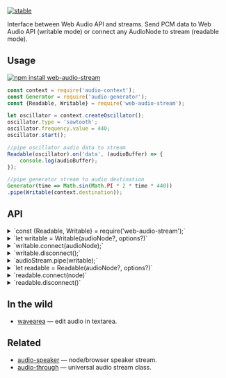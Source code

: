 [![stable](http://badges.github.io/stability-badges/dist/stable.svg)](http://github.com/badges/stability-badges)

Interface between Web Audio API and streams. Send PCM data to Web Audio API (writable mode) or connect any AudioNode to stream (readable mode).

## Usage

[![npm install web-audio-stream](https://nodei.co/npm/web-audio-stream.png?mini=true)](https://npmjs.org/package/web-audio-stream/)

```js
const context = require('audio-context');
const Generator = require('audio-generator');
const {Readable, Writable} = require('web-audio-stream');

let oscillator = context.createOscillator();
oscillator.type = 'sawtooth';
oscillator.frequency.value = 440;
oscillator.start();

//pipe oscillator audio data to stream
Readable(oscillator).on('data', (audioBuffer) => {
	console.log(audioBuffer);
});

//pipe generator stream to audio destination
Generator(time => Math.sin(Math.PI * 2 * time * 440))
.pipe(Writable(context.destination));
```


## API

<details><summary>`const {Readable, Writable} = require('web-audio-stream');`</summary>

Require stream instance, by default writable. Or require separate streams:

```js
//web-audio → stream
const Readable = require('web-audio-stream/readable');

//stream → web-audio
const Writable = require('web-audio-stream/writable');
```
</details>
<details><summary>`let writable = Writable(audioNode?, options?)`</summary>

Create writer to web-audio, possibly based on options, and later connect it to audio node. Or maybe pass target audio node directly, maybe with options.

```js
var Writable = require('web-audio-stream/writable');
var context = require('audio-context');

//options or single properties are optional
var stream = Writable({
	//audio context
	context: context,
	channels: 2,
	sampleRate: 44100,

	//BUFFER_MODE, SCRIPT_MODE, WORKER_MODE (pending web-audio-workers)
	mode: Writable.BUFFER_MODE,

	//disconnect node if input stream ends
	autoend: true
});
```
</details>
<details><summary>`writable.connect(audioNode);`</summary>

Connect stream to audio node.

```js
//connect/disconnect to AudioNode
stream.connect(context.destination);
```
</details>
<details><summary>`writable.disconnect();`</summary>

Dispose stream, end writing.

</details>
<details><summary>`audioStream.pipe(writable);`</summary>

Connect stream to other stream, or write to it etc, basically it implements writable stream class.

```js
//as a stream
var Generator = require('audio-generator');
var src = Generator(function (time) {
	return Math.sin(Math.PI * 2 * time * 440);
});
src.pipe(stream);


//or simply send data to web-audio
var chunk = new Float32Array(1024);
for (var i = 0; i < 1024; i++) {
	chunk[i] = Math.random();
}
stream.write(chunk);

setTimeout(stream.end, 1000);
```

Stream is smart enough to recognize any type of data placed into it: audioBuffer, arrayBuffer, float32Array, buffer, array. Make sure only that passed buffer format complies with passed options.

</details>

<details><summary>`let readable = Readable(audioNode?, options?)`</summary>

Create reading stream of web-audio-data, possibly with options, and maybe with audioNode to read from.

```js
const Readable = require('web-audio-stream/readable');

let readable = Readable(myNode, {
	//audio context, if node is not passed
	context: context,
	channels: 2,
	sampleRate: 44100,

	//ANALYZER_NODE or SCRIPT_NODE
	mode: Readable.SCRIPT_MODE
});
readable.on('data', buffer => {
	console.log('Got audio buffer');
});
```

</details>
<details><summary>`readable.connect(node)`</summary>

Read from audio node. Note that it is reversing order - basically node gets connected to readable stream.

</details>
<details><summary>`readable.disconnect()`</summary>

End reading.

</details>

## In the wild

* [wavearea](https://github.com/audio-lab/wavearea) — edit audio in textarea.


## Related

* [audio-speaker](https://github.com/audio-lab/audio-speaker) — node/browser speaker stream.
* [audio-through](https://github.com/audio-lab/audio-speaker) — universal audio stream class.
